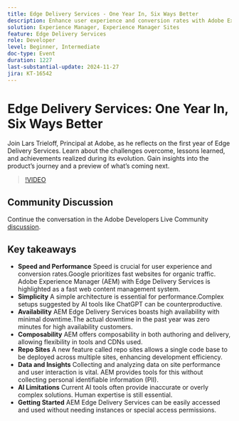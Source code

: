 ```yaml
---
title: Edge Delivery Services - One Year In, Six Ways Better
description: Enhance user experience and conversion rates with Adobe Experience Manager (AEM) Edge Delivery Services, which offers high speed, simplicity, high availability, composability, repo sites for efficient development, and robust data insights without collecting PII.
solution: Experience Manager, Experience Manager Sites
feature: Edge Delivery Services
role: Developer
level: Beginner, Intermediate
doc-type: Event
duration: 1227
last-substantial-update: 2024-11-27
jira: KT-16542
---
```


# Edge Delivery Services: One Year In, Six Ways Better

Join Lars Trieloff, Principal at Adobe, as he reflects on the first year of Edge Delivery Services. Learn about the challenges overcome, lessons learned, and achievements realized during its evolution. Gain insights into the product’s journey and a preview of what’s coming next.

>[!VIDEO](https://video.tv.adobe.com/v/3439436/?learn=on&enablevpops)

## Community Discussion

Continue the conversation in the Adobe Developers Live Community [discussion](https://adobe.ly/3NTU0qS).

## Key takeaways

* **Speed and Performance**  Speed is crucial for user experience and conversion rates.Google prioritizes fast websites for organic traffic. Adobe Experience Manager (AEM) with Edge Delivery Services is highlighted as a fast web content management system.
* **Simplicity**  A simple architecture is essential for performance.Complex setups suggested by AI tools like ChatGPT can be counterproductive.
* **Availability**  AEM Edge Delivery Services boasts high availability with minimal downtime.The actual downtime in the past year was zero minutes for high availability customers. ​
* **Composability**  AEM offers composability in both authoring and delivery, allowing flexibility in tools and CDNs used.
* **Repo Sites**  A new feature called repo sites allows a single code base to be deployed across multiple sites, enhancing development efficiency. ​
* **Data and Insights**  Collecting and analyzing data on site performance and user interaction is vital. AEM provides tools for this without collecting personal identifiable information (PII).
* **AI Limitations**  Current AI tools often provide inaccurate or overly complex solutions. Human expertise is still essential.
* **Getting Started**  AEM Edge Delivery Services can be easily accessed and used without needing instances or special access permissions.

